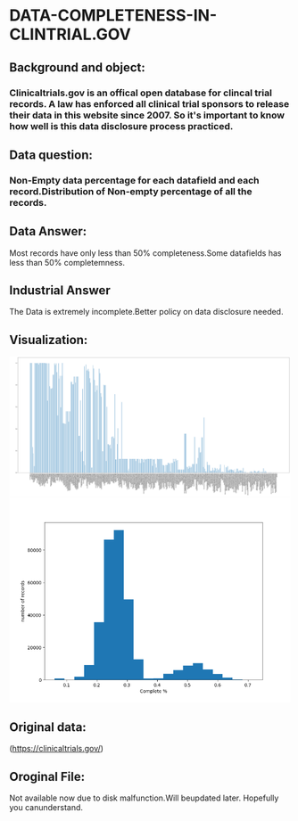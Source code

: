 # DATA-COMPLETENESS-IN-CLINTRIAL.GOV
## Background and object:
### Clinicaltrials.gov is an offical open database for clincal trial records. A law has enforced all clinical trial sponsors to release their data in this website since 2007. So it's important to know how well is this data disclosure process practiced.
## Data question:
### Non-Empty data percentage for each datafield and each record.Distribution of Non-empty percentage of all the records.
## Data Answer:
Most records have only less than 50% completeness.Some datafields has less than 50% completemness.
## Industrial Answer
The Data is extremely incomplete.Better policy on data disclosure needed.
## Visualization:
![!](https://github.com/jerryyao120-ndd/DAF-MINI-PROJECT4-DATA-COMPLETENESS-IN-CLINTRIAL.GOV/blob/master/PJ0.png)
![1](https://github.com/jerryyao120-ndd/DAF-MINI-PROJECT4-DATA-COMPLETENESS-IN-CLINTRIAL.GOV/blob/master/PJ1.png)
## Original data:
(https://clinicaltrials.gov/)
## Oroginal File:
Not available now due to disk malfunction.Will beupdated later. Hopefully you canunderstand.
